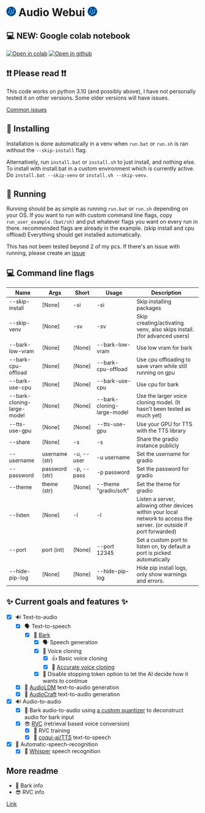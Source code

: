 # <img alt="logo" height="25" src="assets/logo.png" width="25"/> Audio Webui <img alt="logo" height="25" src="assets/logo.png" width="25"/>

## 💻 NEW: Google colab notebook
[![Open in colab](https://colab.research.google.com/assets/colab-badge.svg)](https://colab.research.google.com/github/gitmylo/audio-webui/blob/master/audio_webui_colab.ipynb) [![Open in github](https://img.shields.io/badge/Github-Open%20file-green)](blob/master/audio_webui_colab.ipynb)

## ❗❗ Please read ❗❗
This code works on python 3.10 (and possibly above), I have not personally tested it on other versions. Some older versions will have issues.

[Common issues](readme/common_issues.md)

## 🔽 Installing
Installation is done automatically in a venv when `run.bat` or `run.sh` is ran without the `--skip-install` flag.

Alternatively, run `install.bat` or `install.sh` to just install, and nothing else. To install with install.bat in a custom environment which is currently active. Do `install.bat --skip-venv` or `install.sh --skip-venv`.

## 🏃‍ Running
Running should be as simple as running `run.bat` or `run.sh` depending on your OS.
If you want to run with custom command line flags, copy `run_user_example.(bat/sh)` and put whatever flags you want on every run in there. recommended flags are already in the example. (skip install and cpu offload)
Everything should get installed automatically.

This has not been tested beyond 2 of my pcs.
If there's an issue with running, please create an [issue](https://github.com/gitmylo/audio-webui/issues)

## 💻 Command line flags

| Name                       | Args           | Short      | Usage                      | Description                                                                                                            |
|----------------------------|----------------|------------|----------------------------|------------------------------------------------------------------------------------------------------------------------|
| --skip-install             | [None]         | -si        | -si                        | Skip installing packages                                                                                               |
| --skip-venv                | [None]         | -sv        | -sv                        | Skip creating/activating venv, also skips install. (for advanced users)                                                |
| --bark-low-vram            | [None]         | [None]     | --bark-low-vram            | Use low vram for bark                                                                                                  |
| --bark-cpu-offload         | [None]         | [None]     | --bark-cpu-offload         | Use cpu offloading to save vram while still running on gpu                                                             |
| --bark-use-cpu             | [None]         | [None]     | --bark-use-cpu             | Use cpu for bark                                                                                                       |
| --bark-cloning-large-model | [None]         | [None]     | --bark-cloning-large-model | Use the larger voice cloning model. (It hasn't been tested as much yet)                                                |
| --tts-use-gpu              | [None]         | [None]     | --tts-use-gpu              | Use your GPU for TTS with the TTS library                                                                              |
| --share                    | [None]         | -s         | -s                         | Share the gradio instance publicly                                                                                     |
| --username                 | username (str) | -u, --user | -u username                | Set the username for gradio                                                                                            |
| --password                 | password (str) | -p, --pass | -p password                | Set the password for gradio                                                                                            |
| --theme                    | theme (str)    | [None]     | --theme "gradio/soft"      | Set the theme for gradio                                                                                               |
| --listen                   | [None]         | -l         | -l                         | Listen a server, allowing other devices within your local network to access the server. (or outside if port forwarded) |
| --port                     | port (int)     | [None]     | --port 12345               | Set a custom port to listen on, by default a port is picked automatically                                              |
| --hide-pip-log             | [None]         | [None]     | --hide-pip-log             | Hide pip install logs, only show warnings and errors.                                                                  |


## ✨ Current goals and features ✨
* [x] 🔊 Text-to-audio
  * [x] 🗣 Text-to-speech
    * [x] 🐶 [Bark](https://github.com/suno-ai/bark)
      * [x] 🗣 Speech generation
      * [x] 🧬 Voice cloning
        * [x] 👍 Basic voice cloning
        * [x] 🧬 [Accurate voice cloning](https://github.com/gitmylo/bark-voice-cloning-HuBERT-quantizer)
      * [x] 🤣 Disable stopping token option to let the AI decide how it wants to continue
  * [x] 🎵 [AudioLDM](https://github.com/haoheliu/AudioLDM) text-to-audio generation
  * [x] 🎵 [AudioCraft](https://github.com/facebookresearch/audiocraft) text-to-audio generation
* [x] 🔊 Audio-to-audio
  * [x] 🐶 Bark audio-to-audio using [a custom quantizer](https://github.com/gitmylo/bark-voice-cloning-HuBERT-quantizer) to deconstruct audio for bark input
  * [x] 😎 [RVC](https://github.com/RVC-Project/Retrieval-based-voice-conversion-webui) (retrieval based voice conversion)
    * [x] 🧬 RVC training
    * [x] 🐸 [coqui-ai/TTS](https://github.com/coqui-ai/TTS) text-to-speech
* [x] 🎤 Automatic-speech-recognition
  * [x] 🎤 [Whisper](https://github.com/openai/whisper) speech recognition

## More readme
* 🐶 Bark info
* 😎 RVC info

[Link](readme/readme.md)
